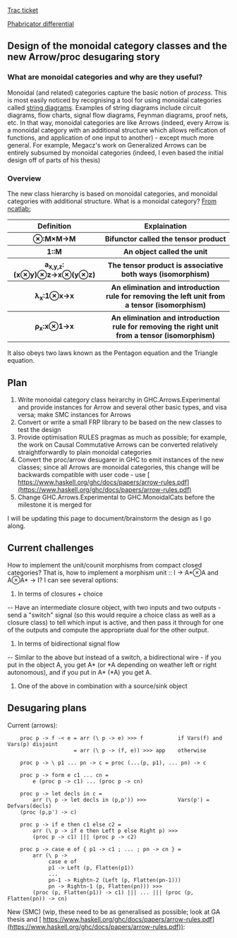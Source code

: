 [ Trac ticket](https://gitlab.haskell.org/ghc/ghc/issues/9596)

[ Phabricator differential](https://phabricator.haskell.org/D212)

## Design of the monoidal category classes and the new Arrow/proc desugaring story

### What are monoidal categories and why are they useful?


Monoidal (and related) categories capture the basic notion of *process*. This is most easily noticed by recognising a tool for using monoidal categories called [ string diagrams](http://ncatlab.org/nlab/show/string+diagram). Examples of string diagrams include circuit diagrams, flow charts, signal flow diagrams, Feynman diagrams, proof nets, etc. In that way, monoidal categories are like Arrows (indeed, every Arrow is a monoidal category with an additional structure which allows reification of functions, and application of one input to another) - except much more general. For example, Megacz's work on Generalized Arrows can be entirely subsumed by monoidal categories (indeed, I even based the initial design off of parts of his thesis)

### Overview


The new class hierarchy is based on monoidal categories, and monoidal categories with additional structure. What is a monoidal category? [ From ncatlab:](http://ncatlab.org/nlab/show/monoidal+category)

<table><tr><th>Definition</th>
<th>Explaination
</th></tr>
<tr><th>⊗:M×M→M</th>
<th>Bifunctor called the tensor product
</th></tr>
<tr><th>1::M</th>
<th>An object called the unit
</th></tr>
<tr><th>a<sub>x,y,z</sub>:(x⊗y)⊗z→x⊗(y⊗z)</th>
<th>The tensor product is associative both ways (isomorphism)
</th></tr>
<tr><th>λ<sub>x</sub>:1⊗x→x</th>
<th>An elimination and introduction rule for removing the left unit from a tensor (isomorphism)
</th></tr>
<tr><th>ρ<sub>x</sub>:x⊗1→x</th>
<th>An elimination and introduction rule for removing the right unit from a tensor (isomorphism)
</th></tr></table>


It also obeys two laws known as the Pentagon equation and the Triangle equation.

## Plan

1. Write monoidal category class heirarchy in GHC.Arrows.Experimental and provide instances for Arrow and several other basic types, and visa versa; make SMC instances for Arrows
1. Convert or write a small FRP library to be based on the new classes to test the design
1. Provide optimisation RULES pragmas as much as possible; for example, the work on Causal Commutative Arrows can be converted relatively straightforwardly to plain monoidal categories
1. Convert the proc/arrow desugarer in GHC to emit instances of the new classes; since all Arrows are monoidal categories, this change will be backwards compatible with user code - use [ https://www.haskell.org/ghc/docs/papers/arrow-rules.pdf](https://www.haskell.org/ghc/docs/papers/arrow-rules.pdf)
1. Change GHC.Arrows.Experimental to GHC.MonoidalCats before the milestone it is merged for


I will be updating this page to document/brainstorm the design as I go along.

## Current challenges


How to implement the unit/counit morphisms from compact closed categories? That is, how to implement a morphism unit :: I -\> A\*⊗A and A⊗A\* -\> I? I can see several options:

1. In terms of closures + choice


-- Have an intermediate closure object, with two inputs and two outputs - send a "switch" signal (so this would require a choice class as well as a closure class) to tell which input is active, and then pass it through for one of the outputs and compute the appropriate dual for the other output.

1. In terms of bidirectional signal flow


-- Similar to the above but instead of a switch, a bidirectional wire - if you put in the object A, you get A\* (or \*A depending on weather left or right autonomous), and if you put in A\* (\*A) you get A. 

1. One of the above in combination with a source/sink object

## Desugaring plans


Current (arrows):

```wiki
    proc p -> f -< e = arr (\ p -> e) >>> f           if Vars(f) and Vars(p) disjoint
                     = arr (\ p -> (f, e)) >>> app    otherwise

    proc p -> \ p1 ... pn -> c = proc (...(p, p1), ... pn) -> c

    proc p -> form e c1 ... cn =
        e (proc p -> c1) ... (proc p -> cn)

    proc p -> let decls in c =
        arr (\ p -> let decls in (p,p')) >>>          Vars(p') = Defvars(decls)
	(proc (p,p') -> c)

    proc p -> if e then c1 else c2 =
        arr (\ p -> if e then Left p else Right p) >>>
        (proc p -> c1) ||| (proc p -> c2)

    proc p -> case e of { p1 -> c1 ; ... ; pn -> cn } =
        arr (\ p ->
             case e of
             p1 -> Left (p, Flatten(p1))
             ...
             pn-1 -> Rightn-2 (Left (p, Flatten(pn-1)))
             pn -> Rightn-1 (p, Flatten(pn))) >>>
        (proc (p, Flatten(p1)) -> c1) ||| ... ||| (proc (p, Flatten(pn)) -> cn)
```


New (SMC) (wip, these need to be as generalised as possible; look at GA thesis and [ https://www.haskell.org/ghc/docs/papers/arrow-rules.pdf](https://www.haskell.org/ghc/docs/papers/arrow-rules.pdf)):
